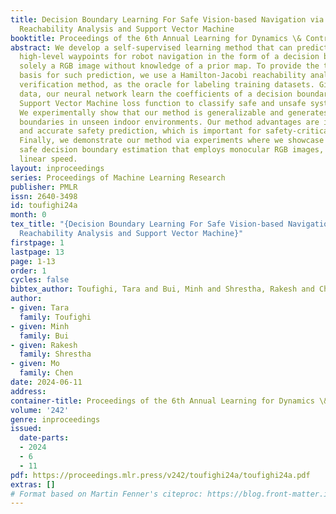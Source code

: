 ```yaml
---
title: Decision Boundary Learning For Safe Vision-based Navigation via Hamilton-Jacobi
  Reachability Analysis and Support Vector Machine
booktitle: Proceedings of the 6th Annual Learning for Dynamics \& Control Conference
abstract: We develop a self-supervised learning method that can predict safe and unsafe
  high-level waypoints for robot navigation in the form of a decision boundary given
  solely a RGB image without knowledge of a prior map. To provide the theoretical
  basis for such prediction, we use a Hamilton-Jacobi reachability analysis, a formal
  verification method, as the oracle for labeling training datasets. Given the labeled
  data, our neural network learn the coefficients of a decision boundary via a soft-margin
  Support Vector Machine loss function to classify safe and unsafe system states.
  We experimentally show that our method is generalizable and generates safety decision
  boundaries in unseen indoor environments. Our method advantages are its explainability
  and accurate safety prediction, which is important for safety-critical systems.
  Finally, we demonstrate our method via experiments where we showcase the learning-based
  safe decision boundary estimation that employs monocular RGB images, and current
  linear speed.
layout: inproceedings
series: Proceedings of Machine Learning Research
publisher: PMLR
issn: 2640-3498
id: toufighi24a
month: 0
tex_title: "{Decision Boundary Learning For Safe Vision-based Navigation via Hamilton-Jacobi
  Reachability Analysis and Support Vector Machine}"
firstpage: 1
lastpage: 13
page: 1-13
order: 1
cycles: false
bibtex_author: Toufighi, Tara and Bui, Minh and Shrestha, Rakesh and Chen, Mo
author:
- given: Tara
  family: Toufighi
- given: Minh
  family: Bui
- given: Rakesh
  family: Shrestha
- given: Mo
  family: Chen
date: 2024-06-11
address:
container-title: Proceedings of the 6th Annual Learning for Dynamics \& Control Conference
volume: '242'
genre: inproceedings
issued:
  date-parts:
  - 2024
  - 6
  - 11
pdf: https://proceedings.mlr.press/v242/toufighi24a/toufighi24a.pdf
extras: []
# Format based on Martin Fenner's citeproc: https://blog.front-matter.io/posts/citeproc-yaml-for-bibliographies/
---
```

